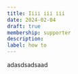 ```yaml
---
title: Iiii iii iii
date: 2024-02-04
draft: true
membership: supporter
description:
label: how to
---
```

adasdsadsaad